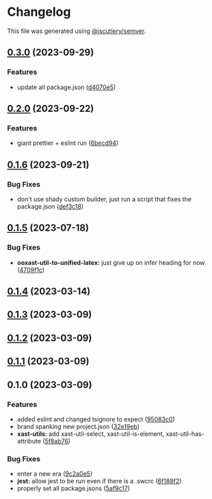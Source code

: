 # Changelog

This file was generated using [@jscutlery/semver](https://github.com/jscutlery/semver).

## [0.3.0](https://github.com/TrialAndErrorOrg/parsers/compare/xast-util-has-attribute-0.2.0...xast-util-has-attribute-0.3.0) (2023-09-29)


### Features

* update all package.json ([d4070e5](https://github.com/TrialAndErrorOrg/parsers/commit/d4070e53ab3389db11fed978f3f74bcfe6808f5e))

## [0.2.0](https://github.com/TrialAndErrorOrg/parsers/compare/xast-util-has-attribute-0.1.6...xast-util-has-attribute-0.2.0) (2023-09-22)


### Features

* giant prettier + eslint run ([6becd94](https://github.com/TrialAndErrorOrg/parsers/commit/6becd9492006b9a7f7f91b60db440bb31d9140c8))

## [0.1.6](https://github.com/TrialAndErrorOrg/parsers/compare/xast-util-has-attribute-0.1.5...xast-util-has-attribute-0.1.6) (2023-09-21)

### Bug Fixes

- don't use shady custom builder, just run a script that fixes the package.json ([def3c18](https://github.com/TrialAndErrorOrg/parsers/commit/def3c1844ae0a0d547de2b0a01689a302b58ab61))

## [0.1.5](https://github.com/TrialAndErrorOrg/parsers/compare/xast-util-has-attribute-0.1.4...xast-util-has-attribute-0.1.5) (2023-07-18)

### Bug Fixes

- **ooxast-util-to-unified-latex:** just give up on infer heading for now ([4709f1c](https://github.com/TrialAndErrorOrg/parsers/commit/4709f1cbe5fe8bb3e6fbc3ade8f5c92c8c71afb1))

## [0.1.4](https://github.com/TrialAndErrorOrg/parsers/compare/xast-util-has-attribute-0.1.3...xast-util-has-attribute-0.1.4) (2023-03-14)

## [0.1.3](https://github.com/TrialAndErrorOrg/parsers/compare/xast-util-has-attribute-0.1.2...xast-util-has-attribute-0.1.3) (2023-03-09)

## [0.1.2](https://github.com/TrialAndErrorOrg/parsers/compare/xast-util-has-attribute-0.1.1...xast-util-has-attribute-0.1.2) (2023-03-09)

## [0.1.1](https://github.com/TrialAndErrorOrg/parsers/compare/xast-util-has-attribute-0.1.0...xast-util-has-attribute-0.1.1) (2023-03-09)

## 0.1.0 (2023-03-09)

### Features

- added eslint and changed tsignore to expect ([95083c0](https://github.com/TrialAndErrorOrg/parsers/commit/95083c07fc19aeb3a4dc2fa0ecbb2597a86c11fa))
- brand spanking new project.json ([32e19eb](https://github.com/TrialAndErrorOrg/parsers/commit/32e19ebf3f71c80336f637297d8f4db274d098bf))
- **xast-utils:** add xast-util-select, xast-util-is-element, xast-util-has-attribute ([5f8ab76](https://github.com/TrialAndErrorOrg/parsers/commit/5f8ab764a09da5debb4200ac3a996ced2ca2bbf4))

### Bug Fixes

- enter a new era ([9c2a0e5](https://github.com/TrialAndErrorOrg/parsers/commit/9c2a0e505472c43d384f3cc78543ad90877b7c3d))
- **jest:** allow jest to be run even if there is a .swcrc ([6f188f2](https://github.com/TrialAndErrorOrg/parsers/commit/6f188f2a06922ee00d9367b29e666894e48c6c1e))
- properly set all package.jsons ([5af9c17](https://github.com/TrialAndErrorOrg/parsers/commit/5af9c177be9910511844c481ca59cfcc7bd9b0f6))
